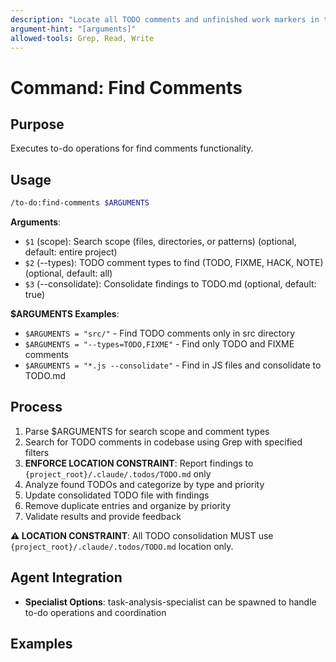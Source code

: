 ```yaml
---
description: "Locate all TODO comments and unfinished work markers in the codebase"
argument-hint: "[arguments]"
allowed-tools: Grep, Read, Write
---
```


# Command: Find Comments

## Purpose

Executes to-do operations for find comments functionality.

## Usage

```bash
/to-do:find-comments $ARGUMENTS
```

**Arguments**:

- `$1` (scope): Search scope (files, directories, or patterns) (optional, default: entire project)
- `$2` (--types): TODO comment types to find (TODO, FIXME, HACK, NOTE) (optional, default: all)
- `$3` (--consolidate): Consolidate findings to TODO.md (optional, default: true)

**$ARGUMENTS Examples**:

- `$ARGUMENTS = "src/"` - Find TODO comments only in src directory
- `$ARGUMENTS = "--types=TODO,FIXME"` - Find only TODO and FIXME comments
- `$ARGUMENTS = "*.js --consolidate"` - Find in JS files and consolidate to TODO.md

## Process

1. Parse $ARGUMENTS for search scope and comment types
2. Search for TODO comments in codebase using Grep with specified filters
3. **ENFORCE LOCATION CONSTRAINT**: Report findings to `{project_root}/.claude/.todos/TODO.md` only
4. Analyze found TODOs and categorize by type and priority
5. Update consolidated TODO file with findings
6. Remove duplicate entries and organize by priority
7. Validate results and provide feedback

**⚠️ LOCATION CONSTRAINT**: All TODO consolidation MUST use `{project_root}/.claude/.todos/TODO.md` location only.

## Agent Integration

- **Specialist Options**: task-analysis-specialist can be spawned to handle to-do operations and coordination

## Examples

```bash

